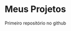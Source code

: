 # Meus Projetos
<!DOCTYPE html>
<html>
<head>
</head>
<body>
<font color: blue;>Primeiro repositório no github</font>
</body>
</html>
